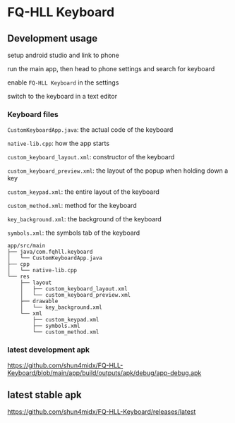 # FQ-HLL Keyboard

## Development usage

setup android studio and link to phone

run the main app, then head to phone settings and search for keyboard

enable `FQ-HLL Keyboard` in the settings

switch to the keyboard in a text editor

### Keyboard files

`CustomKeyboardApp.java`: the actual code of the keyboard

`native-lib.cpp`: how the app starts

`custom_keyboard_layout.xml`: constructor of the keyboard

`custom_keyboard_preview.xml`: the layout of the popup when holding down a key

`custom_keypad.xml`: the entire layout of the keyboard

`custom_method.xml`: method for the keyboard

`key_background.xml`: the background of the keyboard

`symbols.xml`: the symbols tab of the keyboard

```
app/src/main
├── java/com.fqhll.keyboard
│   └── CustomKeyboardApp.java
├── cpp
│   └── native-lib.cpp
└── res
    ├── layout
    │   ├── custom_keyboard_layout.xml
    │   └── custom_keyboard_preview.xml
    ├── drawable
    │   └── key_background.xml
    └── xml
        ├── custom_keypad.xml
        ├── symbols.xml
        └── custom_method.xml
```

### latest development apk

https://github.com/shun4midx/FQ-HLL-Keyboard/blob/main/app/build/outputs/apk/debug/app-debug.apk

## latest stable apk

https://github.com/shun4midx/FQ-HLL-Keyboard/releases/latest
